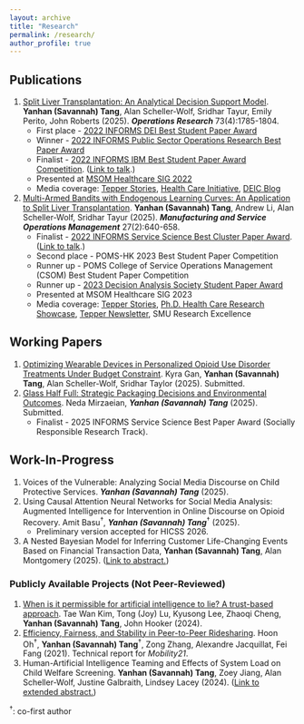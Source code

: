 ```yaml
---
layout: archive
title: "Research"
permalink: /research/
author_profile: true
---
```


## Publications

1. [Split Liver Transplantation: An Analytical Decision Support Model](https://papers.ssrn.com/sol3/papers.cfm?abstract_id=3877523). __Yanhan (Savannah) Tang__, Alan Scheller-Wolf, Sridhar Tayur, Emily Perito, John Roberts (2025). ___Operations Research___ 73(4):1785-1804.
   * First place - [2022 INFORMS DEI Best Student Paper Award](https://connect.informs.org/diversity/student-paper-award)
   * Winner - [2022 INFORMS Public Sector Operations Research Best Paper Award](https://www.informs.org/Recognizing-Excellence/Community-Prizes/Public-Sector-O.R/Public-Sector-Operations-Research-Best-Paper-Award)
   * Finalist - [2022 INFORMS IBM Best Student Paper Award Competition](https://www.informs.org/Recognizing-Excellence/Award-Recipients/Yanhan-Savannah-Tang). ([Link to talk](https://www.youtube.com/watch?v=3QSfzrrAWQs).)
   * Presented at [MSOM Healthcare SIG 2022](https://www.msom-2022.com/SIG/)
   * Media coverage: [Tepper Stories](https://www.cmu.edu/tepper/news/stories/2022/december/informs-awards.html), [Health Care Initiative](https://www.cmu.edu/tepper/faculty-and-research/initiatives/health-care-initiative/organ-donation.html), [DEIC Blog](https://connect.informs.org/diversity/diversity-blog/increased-use-of-split-liver-transplantation)
1. [Multi-Armed Bandits with Endogenous Learning Curves: An Application to Split Liver Transplantation](../files/Tang_jmp_MAB_0705.pdf). __Yanhan (Savannah) Tang__, Andrew Li, Alan Scheller-Wolf, Sridhar Tayur (2025). ___Manufacturing and Service Operations Management___ 27(2):640-658.
   * Finalist - [2022 INFORMS Service Science Best Cluster Paper Award](https://www.informs.org/Recognizing-Excellence/Award-Recipients/Yanhan-Savannah-Tang). ([Link to talk](https://www.youtube.com/watch?v=L4iCJBMfN6s&list=PLuvtfhwcPzCRQmCfFmJbgbRK2PuzvDpXo&index=11).)
   * Second place - POMS-HK 2023 Best Student Paper Competition
   * Runner up - POMS College of Service Operations Management (CSOM) Best Student Paper Competition
   * Runner up - [2023 Decision Analysis Society Student Paper Award](https://connect.informs.org/das/awards/das-student-paper-award)
   * Presented at MSOM Healthcare SIG 2023
   * Media coverage: [Tepper Stories](https://www.cmu.edu/tepper/news/stories/2023/january/research-summary.html), [Ph.D. Health Care Research Showcase](https://www.cmu.edu/tepper/faculty-and-research/initiatives/health-care-initiative/education/research.html), [Tepper Newsletter](https://www.cmu.edu/tepper/news/stories/2025/march/increased-use-of-split-liver-transplantation-can-bring-more-equitable-fairer-outcomes-for-patients.html?utm_campaign=2025-03-20+Piper&utm_source=research&utm_medium=all&utm_content=res_med_0&utm_term=tepper_0&utm_id=split+liver+transplantation+can+bring+about+more+equitable+outcomes), SMU Research Excellence

## Working Papers

1. [Optimizing Wearable Devices in Personalized Opioid Use Disorder Treatments Under Budget Constraint](https://papers.ssrn.com/sol3/papers.cfm?abstract_id=3389539). Kyra Gan, __Yanhan (Savannah) Tang__, Alan Scheller-Wolf, Sridhar Taylor (2025). Submitted.
1. [Glass Half Full: Strategic Packaging Decisions and Environmental Outcomes](https://papers.ssrn.com/sol3/papers.cfm?abstract_id=5289741#). Neda Mirzaeian, ___Yanhan (Savannah) Tang___ (2025). Submitted.
   * Finalist - 2025 INFORMS Service Science Best Paper Award (Socially Responsible Research Track).

## Work-In-Progress

1. Voices of the Vulnerable: Analyzing Social Media Discourse on Child Protective Services. ___Yanhan (Savannah) Tang___ (2025).
1. Using Causal Attention Neural Networks for Social Media Analysis: Augmented Intelligence for Intervention in Online Discourse on Opioid Recovery. Amit Basu<sup>&dagger;</sup>, ___Yanhan (Savannah) Tang___<sup>&dagger;</sup> (2025).
   * Preliminary version accepted for HICSS 2026.
1. A Nested Bayesian Model for Inferring Customer Life-Changing Events Based on Financial Transaction Data, __Yanhan (Savannah) Tang__, Alan Montgomery (2025). ([Link to abstract.](../files/abstract_pnc.pdf))

### Publicly Available Projects (Not Peer-Reviewed)

1. [When is it permissible for artificial intelligence to lie? A trust-based approach](https://arxiv.org/abs/2103.05434). Tae Wan Kim, Tong (Joy) Lu, Kyusong Lee, Zhaoqi Cheng, __Yanhan (Savannah) Tang__, John Hooker (2024). 
1. [Efficiency, Fairness, and Stability in Peer-to-Peer Ridesharing](https://arxiv.org/abs/2110.01152). Hoon Oh<sup>&dagger;</sup>, __Yanhan (Savannah) Tang__<sup>&dagger;</sup>, Zong Zhang, Alexandre Jacquillat, Fei Fang (2021). Technical report for *Mobility21*.
1. Human-Artificial Intelligence Teaming and Effects of System Load on Child Welfare Screening. __Yanhan (Savannah) Tang__, Zoey Jiang, Alan Scheller-Wolf, Justine Galbraith, Lindsey Lacey (2024). ([Link to extended abstract.](../files/abstract_CYF.pdf))

<sup>&dagger;</sup>: co-first author
